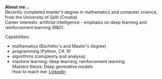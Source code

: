 **About me...** <br>
Recently completed master's degree in mathematics and computer science, from the University of Split (Croatia) <br>
Career interests: artificial intelligence - emphasis on deep learning and reinforcement learning (R&D). <br>

Capabilities:
- mathematics (Bachelor's and Master's degree)
- programming (Python, C#, R)
- algorithms (complexity and analysis)
- machine learning: deep learning, reinforcement learning <br>
Masters thesis: Deep generative models <br>
How to reach me: [LinkedIn](https://hr.linkedin.com/in/mate-%C4%87ori%C4%87) <br>
<!--
**mcoric96/mcoric96** is a ✨ _special_ ✨ repository because its `README.md` (this file) appears on your GitHub profile.
